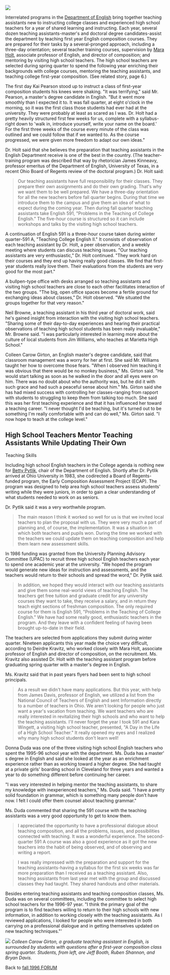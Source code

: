 ![](images/enghead.jpg)  

Interrelated programs in the [Department of
English](../../Departments/English/index.html) bring together teaching
assistants new to instructing college classes and experienced high school
teachers for a year of shared learning and instructing. Each year, several
dozen teaching assistants-master's and doctoral degree candidates-assist the
department by teaching first year English composition courses. They are
prepared for their tasks by a several-pronged approach, including a three-day
orientation; several teacher training courses, supervision by [Mara
Holt](mailto:mholt1@ohiou.edu), associate professor of English, and director
of composition; and mentoring by visiting high school teachers. The high
school teachers are selected during spring quarter to spend the following year
enriching their backgrounds with college courses, mentoring the teaching
assistants, and teaching college first-year composition. (See related story,
page 6.)

The first day Kai Pearson stood up to instruct a class of first-year
composition students his knees were shaking. "It was terrifying," said Mr.
Pearson, a master's degree candidate in English. "But it went more smoothly
than I expected it to. It was fall quarter, at eight o'clock in the morning,
so it was the first class those students had ever had at the university. They
were probably at least as scared as I was. Dr. Holt had a pretty heavily
structured first few weeks for us, complete with a syllabus-right down to
'walk in, introduce yourself, write your name on the board.' For the first
three weeks of the course every minute of the class was outlined and we could
follow that if we wanted to. As the course progressed, we were given more
freedom to adapt our own ideas."

Dr. Holt said that she believes the preparation that teaching assistants in
the English Department receive is one of the best in the country. (The
teacher-training program was described that way by rhetorician James Kinneavy,
professor emeritus of the Department of English, University of Texas, in a
recent Ohio Board of Regents review of the doctoral program.) Dr. Holt said:

> Our teaching assistants have full responsibility for their classes. They
prepare their own assignments and do their own grading. That's why we want
them to be well prepared. We have a three-day orientation for all the new
teachers before fall quarter begins. During that time we introduce them to the
campus and give them an idea of what to expect during the coming year. Then
during fall quarter teaching assistants take English 591, "Problems in the
Teaching of College English." The five-hour course is structured so it can
include workshops and talks by the visiting high school teachers.

A continuation of English 591 is a three-hour course taken during winter
quarter-591 A, "Teaching College English II." It consists of observation of
each teaching assistant by Dr. Holt, a peer observation, and a weekly meeting
where students can discuss teaching issues. "Our teaching assistants are very
enthusiastic," Dr. Holt continued. "They work hard on their courses and they
end up having really good classes. We find that first-year students really
love them. Their evaluations from the students are very good for the most
part."

A bullpen-type office with desks arranged so teaching assistants and visiting
high school teachers are close to each other facilitates interaction of the
two groups. "The big, open office spaces become a fertile ground for
exchanging ideas about classes," Dr. Holt observed. "We situated the groups
together for that very reason."

Neil Browne, a teaching assistant in his third year of doctoral work, said
he's gained insight from interaction with the visiting high school teachers.
"Sharing some of their day-to-day experiences and hearing their practical
observations of teaching high school students has been really invaluable," Mr.
Browne said. "I was particularly interested in learning more about the culture
of local students from Jim Williams, who teaches at Marietta High School."

Colleen Carow Girton, an English master's degree candidate, said that
classroom management was a worry for her at first. She said Mr. Williams
taught her how to overcome those fears. "When I observed him teaching it was
obvious that there would be no monkey business," Ms. Girton said. "He would
start talking as soon as he walked in the door and all eyes were on him. There
was no doubt about who the authority was, but he did it with such grace and
had such a peaceful sense about him." Ms. Girton said she has had mixed
success with controlling her classes-ranging from rapport with students to
struggling to keep them from talking too much. She said this was her first
teaching experience and that it has influenced her toward a teaching career.
"I never thought I'd be teaching, but it's turned out to be something I'm
really comfortable with and can do well," Ms. Girton said. "I now hope to
teach at the college level."

  

## High School Teachers Mentor Teaching Assistants While Updating Their Own
Teaching Skills

  

Including high school English teachers in the College agenda is nothing new
for [Betty Pytlik](mailto:bpytlik1@ohiou.edu), chair of the Department of
English. Shortly after Dr. Pytlik arrived at Ohio University in 1983, she
codirected a Board of Regents-funded program, the Early Composition Assessment
Project (ECAP). The program was designed to help area high school teachers
assess students' writing while they were juniors, in order to gain a clear
understanding of what students needed to work on as seniors.

Dr. Pytlik said it was a very worthwhile program.

> The main reason I think it worked so well for us is that we invited local
teachers to plan the proposal with us. They were very much a part of planning
and, of course, the implementation. It was a situation in which both teachers
and pupils won. During the time we worked with the teachers we could update
them on teaching composition and help them learn new assessment skills.

In 1986 funding was granted from the University Planning Advisory Committee
(UPAC) to recruit three high school English teachers each year to spend one
academic year at the university. "We hoped the program would generate new
ideas for instruction and assessments, and the teachers would return to their
schools and spread the word," Dr. Pytlik said.

> In addition, we hoped they would interact with our teaching assistants and
give them some real-world views of teaching English. The teachers get free
tuition and graduate credit for any university courses they want to take, they
receive a salary, and in return they teach eight sections of freshman
composition. The only required course for them is English 591, "Problems in
the Teaching of College English." We have had some really good, enthusiastic
teachers in the program. And they leave with a confident feeling of having
been brought up-to-date in their field.

The teachers are selected from applications they submit during winter quarter.
Nineteen applicants this year made the choice very difficult, according to
Deirdre Kravitz, who worked closely with Mara Holt, associate professor of
English and director of composition, on the recruitment. Ms. Kravitz also
assisted Dr. Holt with the teaching assistant program before graduating spring
quarter with a master's degree in English.

Ms. Kravitz said that in past years flyers had been sent to high school
principals.

> As a result we didn't have many applications. But this year, with help from
James Davis, professor of English, we utilized a list from the National
Council of Teachers of English and sent Information directly to a number of
teachers in Ohio. We aren't looking for people who just want a year's vacation
from teaching. We want teachers who are really interested in revitalizing
their high schools and who want to help the teaching assistants. I'll never
forget the year I took 591 and Kara Wingett, a visiting high school teacher,
presented, "A Day in the Life of a High School Teacher." It really opened my
eyes and I realized why many high school students don't learn well!

Donna Duda was one of the three visiting high school English teachers who
spent the 1995-96 school year with the department. Ms. Duda has a master' s
degree in English and said she looked at the year as an enrichment experience
rather than as working toward a higher degree. She had taught at a private
girls' boarding school in Cleveland for three years and wanted a year to do
something different before continuing her career.

"I was very interested in helping mentor the teaching assistants, to share my
knowledge with inexperienced teachers," Ms. Duda said. "I have a pretty solid
foundation in grammar, which is something many people don't have now. I felt I
could offer them counsel about teaching grammar."

Ms. Duda commented that sharing the 591 course with the teaching assistants
was a very good opportunity to get to know them.

> I appreciated the opportunity to have a professional dialogue about teaching
composition, and all the problems, issues, and possibilities connected with
teaching. It was a wonderful experience. The second-quarter 591 A course was
also a good experience as it got the new teachers into the habit of being
observed, and of observing and writing a report.

> I was really impressed with the preparation and support for the teaching
assistants-having a syllabus for the first six weeks was far more preparation
than I received as a teaching assistant. Also, teaching assistants from last
year met with the group and discussed classes they had taught. They shared
handouts and other materials.

Besides entering teaching assistants and teaching composition classes, Ms.
Duda was on several committees, including the committee to select high school
teachers for the 1996-97 year. "I think the primary goal of the program is to
find teachers willing to return to their high schools with new information, in
addition to working closely with the teaching assistants. As I reviewed
applications, I looked for people who were interested in both carrying on a
professional dialogue and in getting themselves updated on new teaching
techniques."'

  
![](images/eng_tas.jpg) _Colleen Carow Girton, a graduate teaching assistant
in English, is surrounded by students with questions after a first-year
composition class spring quarter. Students, from left, are Jeff Booth, Ruben
Shannon, and Bryan Davis._  
  
Back to [fall 1996 FORUM](fall96.html)

